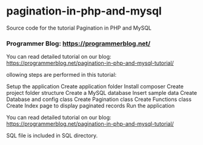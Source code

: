 # pagination-in-php-and-mysql
Source code for the tutorial Pagination in PHP and MySQL

### Programmer Blog: https://programmerblog.net/

You can read detailed tutorial on our blog: https://programmerblog.net/pagination-in-php-and-mysql-tutorial/

ollowing steps are performed in this tutorial:

   Setup the application
   Create application folder
   Install composer
   Create project folder structure
   Create a MySQL database
   Insert sample data
   Create Database and config class
   Create Pagination class
   Create Functions class
   Create Index page to display paginated records
   Run the application
   
  
 You can read detailed tutorial on our blog: https://programmerblog.net/pagination-in-php-and-mysql-tutorial/

SQL file is included in SQL directory.
